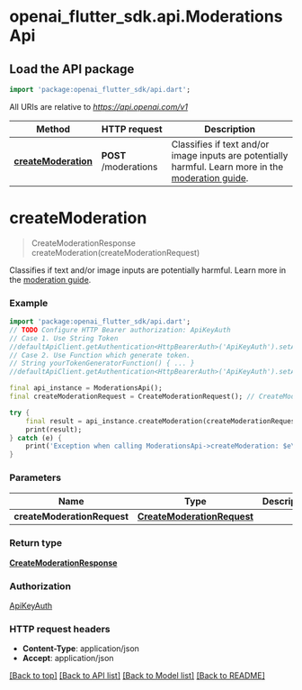 # openai_flutter_sdk.api.ModerationsApi

## Load the API package
```dart
import 'package:openai_flutter_sdk/api.dart';
```

All URIs are relative to *https://api.openai.com/v1*

Method | HTTP request | Description
------------- | ------------- | -------------
[**createModeration**](ModerationsApi.md#createmoderation) | **POST** /moderations | Classifies if text and/or image inputs are potentially harmful. Learn more in the [moderation guide](/docs/guides/moderation). 


# **createModeration**
> CreateModerationResponse createModeration(createModerationRequest)

Classifies if text and/or image inputs are potentially harmful. Learn more in the [moderation guide](/docs/guides/moderation). 

### Example
```dart
import 'package:openai_flutter_sdk/api.dart';
// TODO Configure HTTP Bearer authorization: ApiKeyAuth
// Case 1. Use String Token
//defaultApiClient.getAuthentication<HttpBearerAuth>('ApiKeyAuth').setAccessToken('YOUR_ACCESS_TOKEN');
// Case 2. Use Function which generate token.
// String yourTokenGeneratorFunction() { ... }
//defaultApiClient.getAuthentication<HttpBearerAuth>('ApiKeyAuth').setAccessToken(yourTokenGeneratorFunction);

final api_instance = ModerationsApi();
final createModerationRequest = CreateModerationRequest(); // CreateModerationRequest | 

try {
    final result = api_instance.createModeration(createModerationRequest);
    print(result);
} catch (e) {
    print('Exception when calling ModerationsApi->createModeration: $e\n');
}
```

### Parameters

Name | Type | Description  | Notes
------------- | ------------- | ------------- | -------------
 **createModerationRequest** | [**CreateModerationRequest**](CreateModerationRequest.md)|  | 

### Return type

[**CreateModerationResponse**](CreateModerationResponse.md)

### Authorization

[ApiKeyAuth](../README.md#ApiKeyAuth)

### HTTP request headers

 - **Content-Type**: application/json
 - **Accept**: application/json

[[Back to top]](#) [[Back to API list]](../README.md#documentation-for-api-endpoints) [[Back to Model list]](../README.md#documentation-for-models) [[Back to README]](../README.md)

